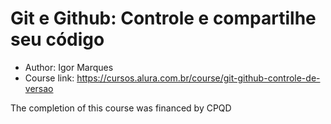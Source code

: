 # Git e Github: Controle e compartilhe seu código

* Author: Igor Marques
* Course link: https://cursos.alura.com.br/course/git-github-controle-de-versao

The completion of this course was financed by CPQD
